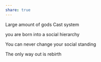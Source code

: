 ```yaml
---
share: true
---
```


Large amount of gods
Cast system

you are born into a social hierarchy

You can never change your social standing

The only way out is rebirth

